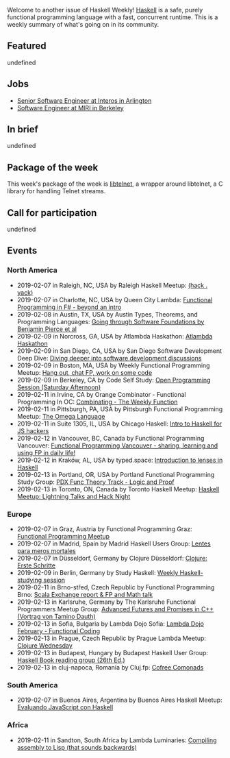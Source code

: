 <!-- 2019-02-07 unpublished -->

Welcome to another issue of Haskell Weekly!
[Haskell](https://www.haskell.org) is a safe, purely functional programming language with a fast, concurrent runtime.
This is a weekly summary of what's going on in its community.

## Featured

undefined

## Jobs

-   [Senior Software Engineer at Interos in Arlington](https://interos.applicantpro.com/jobs/986650-306376.html)
-   [Software Engineer at MIRI in Berkeley](https://intelligence.org/get-involved/#careers)

## In brief

undefined

## Package of the week

This week's package of the week is [libtelnet](https://hackage.haskell.org/package/libtelnet-0.1.0.0),
a wrapper around libtelnet, a C library for handling Telnet streams.

## Call for participation

undefined

## Events

### North America

- 2019-02-07 in Raleigh, NC, USA by Raleigh Haskell Meetup: [(hack . yack)](https://www.meetup.com/Raleigh-Haskell-Meetup/events/nsfsnqyzdbkb/)
- 2019-02-07 in Charlotte, NC, USA by Queen City Lambda: [Functional Programming in F# - beyond an intro ](https://www.meetup.com/Queen-Lambda/events/257649879/)
- 2019-02-08 in Austin, TX, USA by Austin Types, Theorems, and Programming Languages: [Going through Software Foundations by Benjamin Pierce et al](https://www.meetup.com/Austin-Types-Theorems-and-Programming-Languages/events/kbqknnyzdblb/)
- 2019-02-09 in Norcross, GA, USA by Atlambda Haskathon: [Atlambda Haskathon](https://www.meetup.com/Atlambda-Haskathon/events/ggbspqyzdbmb/)
- 2019-02-09 in San Diego, CA, USA by San Diego Software Development Deep Dive: [Diving deeper into software development discussions ](https://www.meetup.com/San-Diego-Software-Development-Deep-Dive/events/mtzbkqyzdbmb/)
- 2019-02-09 in Boston, MA, USA by Weekly Functional Programming Meetup: [Hang out, chat FP, work on some code](https://www.meetup.com/Weekly-Functional-Programming-Meetup/events/vdlnqpyzdbmb/)
- 2019-02-09 in Berkeley, CA by Code Self Study: [Open Programming Session (Saturday Afternoon)](https://www.meetup.com/codeselfstudy/events/dkwpzpyzdbmb/)
- 2019-02-11 in Irvine, CA by Orange Combinator - Functional Programming In OC: [Combinating - The Weekly Function](https://www.meetup.com/orange-combinator/events/lxvjrpyzdbpb/)
- 2019-02-11 in Pittsburgh, PA, USA by Pittsburgh Functional Programming Meetup: [The Omega Language](https://www.meetup.com/Pittsburgh-Functional-Programming-Meetup/events/gctsjlyzdbpb/)
- 2019-02-11 in Suite 1305, IL, USA by Chicago Haskell: [Intro to Haskell for JS hackers](https://www.meetup.com/Chicago-Haskell/events/258457767/)
- 2019-02-12 in Vancouver, BC, Canada by Functional Programming Vancouver: [Functional Programming Vancouver - sharing, learning and using FP in daily life!](https://www.meetup.com/Functional-Programming-Vancouver/events/zjghlqyzdbqb/)
- 2019-02-12 in Kraków, AL, USA by typed.space: [Introduction to lenses in Haskell](https://www.meetup.com/typed-space/events/258561050/)
- 2019-02-13 in Portland, OR, USA by Portland Functional Programming Study Group: [PDX Func Theory Track - Logic and Proof](https://www.meetup.com/Portland-Functional-Programming-Study-Group/events/gwtbcpyzdbrb/)
- 2019-02-13 in Toronto, ON, Canada by Toronto Haskell Meetup: [Haskell Meetup: Lightning Talks and Hack Night](https://www.meetup.com/meetup-group-evRITRtT/events/258082340/)

### Europe

- 2019-02-07 in Graz, Austria by Functional Programming Graz: [Functional Programming Meetup](https://www.meetup.com/Functional-Programming-Graz/events/qbrnrlyzdbkb/)
- 2019-02-07 in Madrid, Spain by Madrid Haskell Users Group: [Lentes para meros mortales](https://www.meetup.com/Haskell-MAD/events/258033850/)
- 2019-02-07 in Düsseldorf, Germany by Clojure Düsseldorf: [Clojure: Erste Schritte](https://www.meetup.com/Clojure-Duesseldorf/events/258139096/)
- 2019-02-09 in Berlin, Germany by Study Haskell: [Weekly Haskell-studying session](https://www.meetup.com/Study-Haskell/events/gwtsqqyzdbmb/)
- 2019-02-11 in Brno-střed, Czech Republic by Functional Programming Brno: [Scala Exchange report & FP and Math talk](https://www.meetup.com/fpbrno/events/258090018/)
- 2019-02-13 in Karlsruhe, Germany by The Karlsruhe Functional Programmers Meetup Group: [Advanced Futures and Promises in C++ (Vortrag von Tamino Dauth)](https://www.meetup.com/The-Karlsruhe-Functional-Programmers-Meetup-Group/events/256845601/)
- 2019-02-13 in Sofia, Bulgaria by Lambda Dojo Sofia: [Lambda Dojo February - Functional Coding](https://www.meetup.com/Lambda-Dojo-Sofia/events/258264522/)
- 2019-02-13 in Prague, Czech Republic by Prague Lambda Meetup: [Clojure Wednesday](https://www.meetup.com/Lambda-Meetup-Group/events/258696043/)
- 2019-02-13 in Budapest, Hungary by Budapest Haskell User Group: [Haskell Book reading group (26th Ed.)](https://www.meetup.com/Bp-HUG/events/257920419/)
- 2019-02-13 in cluj-napoca, Romania by Cluj.fp: [Cofree Comonads](https://www.meetup.com/Cluj-fp/events/258724870/)

### South America

- 2019-02-07 in Buenos Aires, Argentina by Buenos Aires Haskell Meetup: [Evaluando JavaScript con Haskell](https://www.meetup.com/Buenos-Aires-Haskell-Meetup/events/257540096/)

### Africa

- 2019-02-11 in Sandton, South Africa by Lambda Luminaries: [Compiling assembly to Lisp (that sounds backwards)](https://www.meetup.com/lambda-luminaries/events/rkdhnqyzdbpb/)
